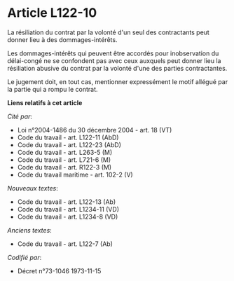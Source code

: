 # Article L122-10

La résiliation du contrat par la volonté d'un seul des contractants peut donner lieu à des dommages-intérêts.

Les dommages-intérêts qui peuvent être accordés pour inobservation du délai-congé ne se confondent pas avec ceux auxquels
peut donner lieu la résiliation abusive du contrat par la volonté d'une des parties contractantes.

Le jugement doit, en tout cas, mentionner expressément le motif allégué par la partie qui a rompu le contrat.

**Liens relatifs à cet article**

_Cité par_:

  - Loi n°2004-1486 du 30 décembre 2004 - art. 18 (VT)
  - Code du travail - art. L122-11 (AbD)
  - Code du travail - art. L122-23 (AbD)
  - Code du travail - art. L263-5 (M)
  - Code du travail - art. L721-6 (M)
  - Code du travail - art. R122-3 (M)
  - Code du travail maritime - art. 102-2 (V)

_Nouveaux textes_:

  - Code du travail - art. L122-13 (Ab)
  - Code du travail - art. L1234-11 (VD)
  - Code du travail - art. L1234-8 (VD)

_Anciens textes_:

  - Code du travail - art. L122-7 (Ab)

_Codifié par_:

  - Décret n°73-1046 1973-11-15
